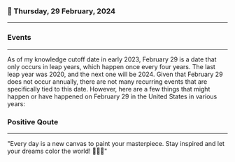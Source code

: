 ### 📅 Thursday, 29 February, 2024
------
### Events
------
As of my knowledge cutoff date in early 2023, February 29 is a date that only occurs in leap years, which happen once every four years. The last leap year was 2020, and the next one will be 2024. Given that February 29 does not occur annually, there are not many recurring events that are specifically tied to this date. However, here are a few things that might happen or have happened on February 29 in the United States in various years:


### Positive Qoute
------
"Every day is a new canvas to paint your masterpiece. Stay inspired and let your dreams color the world! 🎨✨🌈"

